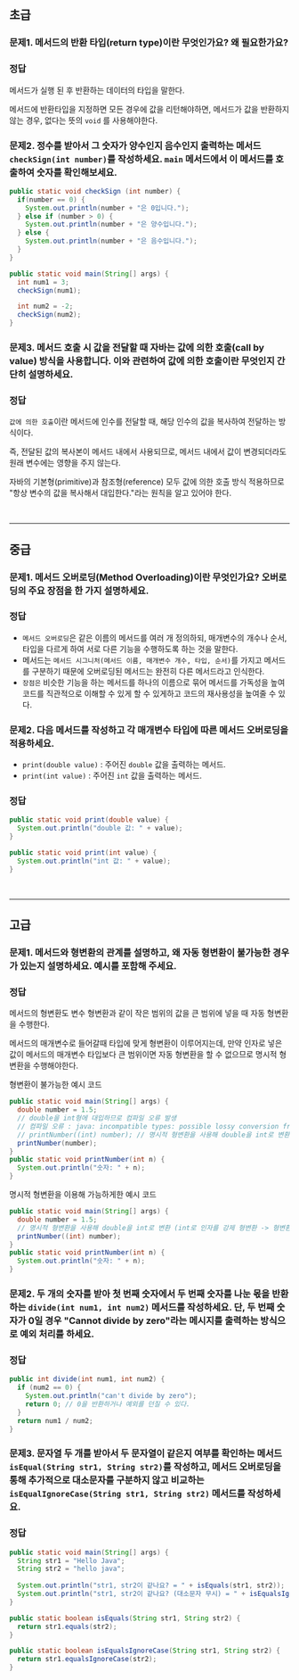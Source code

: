 ## 초급

### 문제1. 메서드의 반환 타입(return type)이란 무엇인가요? 왜 필요한가요?

### 정답
메서드가 실행 된 후 반환하는 데이터의 타입을 말한다.<p>
메서드에 반환타입을 지정하면 모든 경우에 값을 리턴해야하면, 메서드가 값을 반환하지 않는 경우, 없다는 뜻의 `void` 를 사용해야한다.

### 문제2. 정수를 받아서 그 숫자가 양수인지 음수인지 출력하는 메서드 `checkSign(int number)`를 작성하세요. `main` 메서드에서 이 메서드를 호출하여 숫자를 확인해보세요.
```java
public static void checkSign (int number) {
  if(number == 0) {
    System.out.println(number + "은 0입니다.");
  } else if (number > 0) {
    System.out.println(number + "은 양수입니다.");
  } else {
    System.out.println(number + "은 음수입니다.");
  }
}

public static void main(String[] args) {
  int num1 = 3;
  checkSign(num1);

  int num2 = -2;
  checkSign(num2);
}
```

### 문제3. 메서드 호출 시 값을 전달할 때 자바는 **값에 의한 호출**(call by value) 방식을 사용합니다. 이와 관련하여 **값에 의한 호출**이란 무엇인지 간단히 설명하세요.

### 정답
`값에 의한 호출`이란 메서드에 인수를 전달할 때, 해당 인수의 값을 복사하여 전달하는 방식이다.<p>
즉, 전달된 값의 복사본이 메서드 내에서 사용되므로, 메서드 내에서 값이 변경되더라도 원래 변수에는 영향을 주지 않는다.<p>
자바의 기본형(primitive)과 참조형(reference) 모두 값에 의한 호출 방식 적용하므로 "항상 변수의 값을 복사해서 대입한다."라는 원칙을 알고 있어야 한다. 

<br>

----

## 중급

### 문제1. 메서드 오버로딩(Method Overloading)이란 무엇인가요? 오버로딩의 주요 장점을 한 가지 설명하세요.

### 정답
- `메서드 오버로딩`은 같은 이름의 메서드를 여러 개 정의하되, 매개변수의 개수나 순서, 타입을 다르게 하여 서로 다른 기능을 수행하도록 하는 것을 말한다.
- 메서드는 `메서드 시그니처(메서드 이름, 매개변수 개수, 타입, 순서)`를 가지고 메서드를 구분하기 때문에 오버로딩된 메서드는 완전히 다른 메서드라고 인식한다.
- `장점은` 비슷한 기능을 하는 메서드를 하나의 이름으로 묶어 메서드를 가독성을 높여 코드를 직관적으로 이해할 수 있게 할 수 있게하고 코드의 재사용성을 높여줄 수 있다.

### 문제2. 다음 메서드를 작성하고 각 매개변수 타입에 따른 메서드 오버로딩을 적용하세요.

- `print(double value)` : 주어진 `double` 값을 출력하는 메서드.
- `print(int value)` : 주어진 `int` 값을 출력하는 메서드.

### 정답
```java
public static void print(double value) {
  System.out.println("double 값: " + value);
}

public static void print(int value) {
  System.out.println("int 값: " + value);
}
```

<br>

----

## 고급

### 문제1. 메서드와 형변환의 관계를 설명하고, 왜 자동 형변환이 불가능한 경우가 있는지 설명하세요. 예시를 포함해 주세요.

### 정답
메서드의 형변환도 변수 형변환과 같이 작은 범위의 값을 큰 범위에 넣을 때 자동 형변환을 수행한다.<p>
메서드의 매개변수로 들어갈때 타입에 맞게 형변환이 이루어지는데, 만약 인자로 넣은 값이 메서드의 매개변수 타입보다 큰 범위이면 자동 형변환을 할 수 없으므로 명시적 형변환을 수행해야한다.

형변환이 불가능한 예시 코드
```java
public static void main(String[] args) {
  double number = 1.5;
  // double을 int형에 대입하므로 컴파일 오류 발생
  // 컴파일 오류 : java: incompatible types: possible lossy conversion from double to int
  // printNumber((int) number); // 명시적 형변환을 사용해 double을 int로 변환
  printNumber(number);
}
public static void printNumber(int n) {
  System.out.println("숫자: " + n);
}
```

명시적 형변환을 이용해 가능하게한 예시 코드
```java
public static void main(String[] args) {
  double number = 1.5;
  // 명시적 형변환을 사용해 double을 int로 변환 (int로 인자를 강제 형변환 -> 형변환된 인자로 메서드 호출)
  printNumber((int) number);
}
public static void printNumber(int n) {
  System.out.println("숫자: " + n);
}
```

### 문제2. 두 개의 숫자를 받아 첫 번째 숫자에서 두 번째 숫자를 나눈 몫을 반환하는 `divide(int num1, int num2)` 메서드를 작성하세요. 단, 두 번째 숫자가 0일 경우 "Cannot divide by zero"라는 메시지를 출력하는 방식으로 예외 처리를 하세요.

### 정답

```java
public int divide(int num1, int num2) {
  if (num2 == 0) {
    System.out.println("can't divide by zero");
    return 0; // 0을 반환하거나 예외를 던질 수 있다.
  }
  return num1 / num2;
}
```

### 문제3. 문자열 두 개를 받아서 두 문자열이 같은지 여부를 확인하는 메서드 `isEqual(String str1, String str2)`를 작성하고, 메서드 오버로딩을 통해 추가적으로 대소문자를 구분하지 않고 비교하는 `isEqualIgnoreCase(String str1, String str2)` 메서드를 작성하세요.

### 정답
```java
public static void main(String[] args) {
  String str1 = "Hello Java";
  String str2 = "hello java";
 
  System.out.println("str1, str2이 같나요? = " + isEquals(str1, str2));
  System.out.println("str1, str2이 같나요? (대소문자 무시) = " + isEqualsIgnoreCase(str1, str2));
}

public static boolean isEquals(String str1, String str2) {
  return str1.equals(str2);
}

public static boolean isEqualsIgnoreCase(String str1, String str2) {
  return str1.equalsIgnoreCase(str2);
}
```